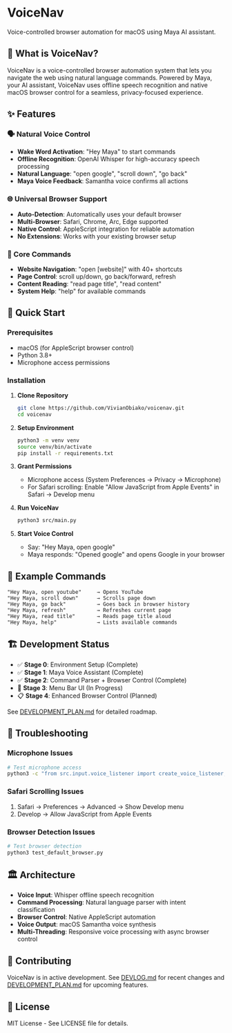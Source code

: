 # VoiceNav

Voice-controlled browser automation for macOS using Maya AI assistant.

## 🎤 What is VoiceNav?

VoiceNav is a voice-controlled browser automation system that lets you navigate the web using natural language commands. Powered by Maya, your AI assistant, VoiceNav uses offline speech recognition and native macOS browser control for a seamless, privacy-focused experience.

## ✨ Features

### 🗣️ Natural Voice Control
- **Wake Word Activation**: "Hey Maya" to start commands
- **Offline Recognition**: OpenAI Whisper for high-accuracy speech processing
- **Natural Language**: "open google", "scroll down", "go back"
- **Maya Voice Feedback**: Samantha voice confirms all actions

### 🌐 Universal Browser Support
- **Auto-Detection**: Automatically uses your default browser
- **Multi-Browser**: Safari, Chrome, Arc, Edge supported
- **Native Control**: AppleScript integration for reliable automation
- **No Extensions**: Works with your existing browser setup

### 🎯 Core Commands
- **Website Navigation**: "open [website]" with 40+ shortcuts
- **Page Control**: scroll up/down, go back/forward, refresh
- **Content Reading**: "read page title", "read content"
- **System Help**: "help" for available commands

## 🚀 Quick Start

### Prerequisites
- macOS (for AppleScript browser control)
- Python 3.8+ 
- Microphone access permissions

### Installation

1. **Clone Repository**
   ```bash
   git clone https://github.com/VivianObiako/voicenav.git
   cd voicenav
   ```

2. **Setup Environment**
   ```bash
   python3 -m venv venv
   source venv/bin/activate
   pip install -r requirements.txt
   ```

3. **Grant Permissions**
   - Microphone access (System Preferences → Privacy → Microphone)
   - For Safari scrolling: Enable "Allow JavaScript from Apple Events" in Safari → Develop menu

4. **Run VoiceNav**
   ```bash
   python3 src/main.py
   ```

5. **Start Voice Control**
   - Say: "Hey Maya, open google"
   - Maya responds: "Opened google" and opens Google in your browser

## 🎯 Example Commands

```
"Hey Maya, open youtube"     → Opens YouTube
"Hey Maya, scroll down"      → Scrolls page down  
"Hey Maya, go back"          → Goes back in browser history
"Hey Maya, refresh"          → Refreshes current page
"Hey Maya, read title"       → Reads page title aloud
"Hey Maya, help"             → Lists available commands
```

## 🏗️ Development Status

- ✅ **Stage 0**: Environment Setup (Complete)
- ✅ **Stage 1**: Maya Voice Assistant (Complete)  
- ✅ **Stage 2**: Command Parser + Browser Control (Complete)
- 🚧 **Stage 3**: Menu Bar UI (In Progress)
- 📋 **Stage 4**: Enhanced Browser Control (Planned)

See [DEVELOPMENT_PLAN.md](DEVELOPMENT_PLAN.md) for detailed roadmap.

## 🔧 Troubleshooting

### Microphone Issues
```bash
# Test microphone access
python3 -c "from src.input.voice_listener import create_voice_listener; maya = create_voice_listener(); maya.test_microphone()"
```

### Safari Scrolling Issues
1. Safari → Preferences → Advanced → Show Develop menu
2. Develop → Allow JavaScript from Apple Events

### Browser Detection Issues
```bash
# Test browser detection
python3 test_default_browser.py
```

## 🏛️ Architecture

- **Voice Input**: Whisper offline speech recognition
- **Command Processing**: Natural language parser with intent classification
- **Browser Control**: Native AppleScript automation
- **Voice Output**: macOS Samantha voice synthesis
- **Multi-Threading**: Responsive voice processing with async browser control

## 🤝 Contributing

VoiceNav is in active development. See [DEVLOG.md](DEVLOG.md) for recent changes and [DEVELOPMENT_PLAN.md](DEVELOPMENT_PLAN.md) for upcoming features.

## 📄 License

MIT License - See LICENSE file for details.
